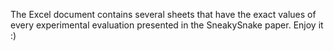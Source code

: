 The Excel document contains several sheets that have the exact values of every experimental evaluation presented in the SneakySnake paper. Enjoy it :)
